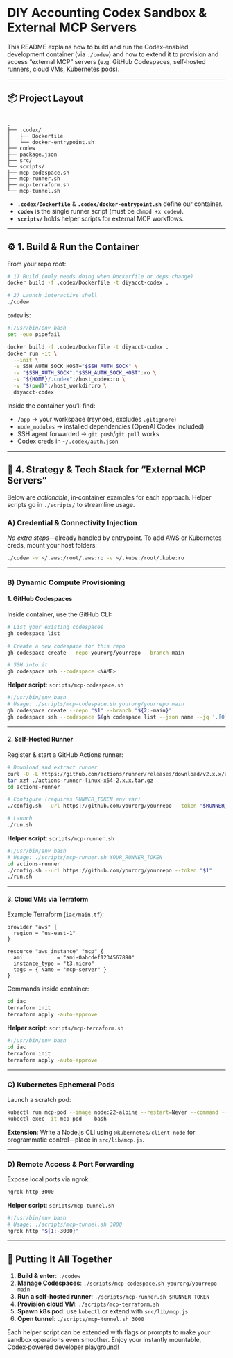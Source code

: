 # DIY Accounting Codex Sandbox & External MCP Servers

This README explains how to build and run the Codex‐enabled development container (via `./codew`) and how to extend it to provision and access “external MCP” servers (e.g. GitHub Codespaces, self‑hosted runners, cloud VMs, Kubernetes pods).

---

## 📦 Project Layout

```

.
├── .codex/
│   ├── Dockerfile
│   └── docker-entrypoint.sh
├── codew
├── package.json
├── src/
└── scripts/
├── mcp-codespace.sh
├── mcp-runner.sh
├── mcp-terraform.sh
└── mcp-tunnel.sh

````

- **`.codex/Dockerfile`** & **`.codex/docker-entrypoint.sh`** define our container.
- **`codew`** is the single runner script (must be `chmod +x codew`).
- **`scripts/`** holds helper scripts for external MCP workflows.

---

## ⚙️ 1. Build & Run the Container

From your repo root:

```bash
# 1) Build (only needs doing when Dockerfile or deps change)
docker build -f .codex/Dockerfile -t diyacct-codex .

# 2) Launch interactive shell
./codew
````

`codew` is:

```bash
#!/usr/bin/env bash
set -euo pipefail

docker build -f .codex/Dockerfile -t diyacct-codex .
docker run -it \
  --init \
  -e SSH_AUTH_SOCK_HOST="$SSH_AUTH_SOCK" \
  -v "$SSH_AUTH_SOCK":"$SSH_AUTH_SOCK_HOST":ro \
  -v "${HOME}/.codex":/host_codex:ro \
  -v "$(pwd)":/host_workdir:ro \
  diyacct-codex
```

Inside the container you’ll find:

* `/app` → your workspace (rsynced, excludes `.gitignore`)
* `node_modules` → installed dependencies (OpenAI Codex included)
* SSH agent forwarded → `git push`/`git pull` works
* Codex creds in `~/.codex/auth.json`

---

## 🚀 4. Strategy & Tech Stack for “External MCP Servers”

Below are *actionable*, in‑container examples for each approach. Helper scripts go in `./scripts/` to streamline usage.

### A) Credential & Connectivity Injection

*No extra steps*—already handled by entrypoint.
To add AWS or Kubernetes creds, mount your host folders:

```bash
./codew -v ~/.aws:/root/.aws:ro -v ~/.kube:/root/.kube:ro
```

---

### B) Dynamic Compute Provisioning

#### 1. GitHub Codespaces

Inside container, use the GitHub CLI:

```bash
# List your existing codespaces
gh codespace list

# Create a new codespace for this repo
gh codespace create --repo yourorg/yourrepo --branch main

# SSH into it
gh codespace ssh --codespace <NAME>
```

**Helper script**: `scripts/mcp-codespace.sh`

```bash
#!/usr/bin/env bash
# Usage: ./scripts/mcp-codespace.sh yourorg/yourrepo main
gh codespace create --repo "$1" --branch "${2:-main}"
gh codespace ssh --codespace $(gh codespace list --json name --jq '.[0].name')
```

---

#### 2. Self‑Hosted Runner

Register & start a GitHub Actions runner:

```bash
# Download and extract runner
curl -O -L https://github.com/actions/runner/releases/download/v2.x.x/actions-runner-linux-x64-2.x.x.tar.gz
tar xzf ./actions-runner-linux-x64-2.x.x.tar.gz
cd actions-runner

# Configure (requires RUNNER_TOKEN env var)
./config.sh --url https://github.com/yourorg/yourrepo --token "$RUNNER_TOKEN"

# Launch
./run.sh
```

**Helper script**: `scripts/mcp-runner.sh`

```bash
#!/usr/bin/env bash
# Usage: ./scripts/mcp-runner.sh YOUR_RUNNER_TOKEN
cd actions-runner
./config.sh --url https://github.com/yourorg/yourrepo --token "$1"
./run.sh
```

---

#### 3. Cloud VMs via Terraform

Example Terraform (`iac/main.tf`):

```hcl
provider "aws" {
  region = "us-east-1"
}

resource "aws_instance" "mcp" {
  ami           = "ami-0abcdef1234567890"
  instance_type = "t3.micro"
  tags = { Name = "mcp-server" }
}
```

Commands inside container:

```bash
cd iac
terraform init
terraform apply -auto-approve
```

**Helper script**: `scripts/mcp-terraform.sh`

```bash
#!/usr/bin/env bash
cd iac
terraform init
terraform apply -auto-approve
```

---

### C) Kubernetes Ephemeral Pods

Launch a scratch pod:

```bash
kubectl run mcp-pod --image node:22-alpine --restart=Never --command -- sleep infinity
kubectl exec -it mcp-pod -- bash
```

**Extension**: Write a Node.js CLI using `@kubernetes/client-node` for programmatic control—place in `src/lib/mcp.js`.

---

### D) Remote Access & Port Forwarding

Expose local ports via ngrok:

```bash
ngrok http 3000
```

**Helper script**: `scripts/mcp-tunnel.sh`

```bash
#!/usr/bin/env bash
# Usage: ./scripts/mcp-tunnel.sh 3000
ngrok http "${1:-3000}"
```

---

## 🔧 Putting It All Together

1. **Build & enter**: `./codew`
2. **Manage Codespaces**: `./scripts/mcp-codespace.sh yourorg/yourrepo main`
3. **Run a self-hosted runner**: `./scripts/mcp-runner.sh $RUNNER_TOKEN`
4. **Provision cloud VM**: `./scripts/mcp-terraform.sh`
5. **Spawn k8s pod**: use `kubectl` or extend with `src/lib/mcp.js`
6. **Open tunnel**: `./scripts/mcp-tunnel.sh 3000`

Each helper script can be extended with flags or prompts to make your sandbox operations even smoother. Enjoy your instantly mountable, Codex‑powered developer playground!
